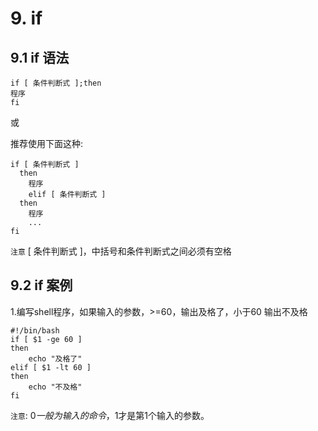 # 9. if

## 9.1 if 语法

```shell script
if [ 条件判断式 ];then
程序
fi
```
或

推荐使用下面这种:

```shell script
if [ 条件判断式 ]
  then
    程序
    elif [ 条件判断式 ]
  then
    程序
    ...
fi
```

`注意` [ 条件判断式 ]，中括号和条件判断式之间必须有空格


## 9.2 if 案例
1.编写shell程序，如果输入的参数，>=60，输出及格了，小于60 输出不及格
```shell script
#!/bin/bash
if [ $1 -ge 60 ]
then
	echo "及格了"
elif [ $1 -lt 60 ]
then
	echo "不及格"
fi
```

`注意`: $0一般为输入的命令，$1才是第1个输入的参数。